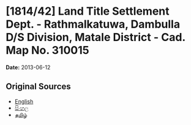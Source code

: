 # [1814/42] Land Title Settlement Dept. - Rathmalkatuwa, Dambulla D/S Division, Matale District - Cad. Map No. 310015

**Date:** 2013-06-12

## Original Sources

- [English](https://documents.gov.lk/view/extra-gazettes/2013/6/1814-42_E.pdf)
- [සිංහල](https://documents.gov.lk/view/extra-gazettes/2013/6/1814-42_S.pdf)
- [தமிழ்](https://documents.gov.lk/view/extra-gazettes/2013/6/1814-42_T.pdf)

